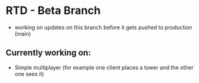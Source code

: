 # RTD - Beta Branch
- working on updates on this branch before it gets pushed to production (main)

## Currently working on:
- Simple multiplayer (for example one client places a tower and the other one sees it)